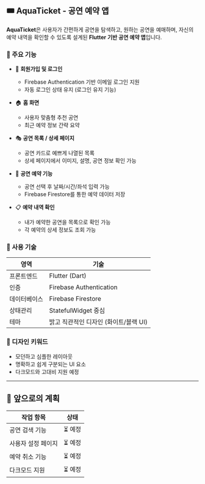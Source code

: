 ## 🎟️ AquaTicket - 공연 예약 앱

**AquaTicket**은 사용자가 간편하게 공연을 탐색하고, 원하는 공연을 예매하며, 자신의 예약 내역을 확인할 수 있도록 설계된 **Flutter 기반 공연 예약 앱**입니다.

### 🔑 주요 기능

- 🔐 **회원가입 및 로그인**
  - Firebase Authentication 기반 이메일 로그인 지원
  - 자동 로그인 상태 유지 (로그인 유지 기능)

- 🏠 **홈 화면**
  - 사용자 맞춤형 추천 공연
  - 최근 예약 정보 간략 요약

- 🎭 **공연 목록 / 상세 페이지**
  - 공연 카드로 예쁘게 나열된 목록
  - 상세 페이지에서 이미지, 설명, 공연 정보 확인 가능

- 🎫 **공연 예약 기능**
  - 공연 선택 후 날짜/시간/좌석 입력 가능
  - Firebase Firestore를 통한 예약 데이터 저장

- 📋 **예약 내역 확인**
  - 내가 예약한 공연을 목록으로 확인 가능
  - 각 예약의 상세 정보도 조회 가능

### 🧩 사용 기술

| 영역        | 기술            |
|-------------|-----------------|
| 프론트엔드   | Flutter (Dart)   |
| 인증        | Firebase Authentication |
| 데이터베이스 | Firebase Firestore |
| 상태관리    | StatefulWidget 중심 |
| 테마        | 밝고 직관적인 디자인 (화이트/블랙 UI) |

### 🎨 디자인 키워드

- 모던하고 심플한 레이아웃
- 명확하고 쉽게 구분되는 UI 요소
- 다크모드와 고대비 지원 예정

---

## 🚀 앞으로의 계획

| 작업 항목             | 상태   |
|----------------------|--------|
| 공연 검색 기능         | ⏳ 예정 |
| 사용자 설정 페이지      | ⏳ 예정 |
| 예약 취소 기능         | ⏳ 예정 |
| 다크모드 지원         | ⏳ 예정 |
